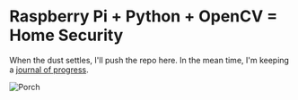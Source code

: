 # Raspberry Pi + Python + OpenCV = Home Security

When the dust settles, I'll push the repo here.  In the mean time, I'm keeping a [journal of progress](http://russgalloway.com/projects/raspberry-pi-home-security).

![Porch](http://russgalloway.com/assets/images/projects/porch2.jpg)
